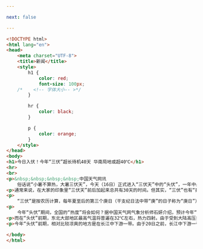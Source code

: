 ```yaml
---

next: false

---
```




<BlogInfo id="27" title="1.体验css" author="白日梦想猿" pv=0 read_times=0 pre_cost_time="0分58秒" category="css学习" tag_list="['css学习']" create_time="2020.07.16 13:45:22" update_time="2020.08.26 15:39:27" />

```html
<!DOCTYPE html>
<html lang="en">
<head>
    <meta charset="UTF-8">
    <title>新闻</title>
    <style>
        h1 {
            color: red;
            font-size: 100px;
    /*    <!-- 字体大小-- >*/
        }

        hr {
            color: black;
        }

        p {
            color: orange;
        }
    </style>
</head>
<body>
<h1>今日入伏！今年“三伏”超长待机40天 华南局地或超40℃</h1>
<hr>
<br>
<p>&nbsp;&nbsp;&nbsp;&nbsp;中国天气网讯
    俗话说“小暑不算热，大暑三伏天”，今天（16日）正式进入“三伏天”中的“头伏”，一年中最热的一段日子就要来了。今年“头伏”期间全国气温将会是怎样的走势？“三伏”期间该如何养生？</p>
<p>通常来说，在大家的印象里“三伏天”前后加起来总共有30天的时间。但其实，“三伏”也有“豪华版”的40天。究竟是如何计算每年“三伏天”的持续时间呢？</p>
<p>
    “三伏”是按农历计算，每年夏至后的第三个庚日（干支纪日法中带“庚”的日子称为“庚日”）为“入伏”，立秋后的第二个庚日为“出伏”。“头伏”和“末伏”的长度是固定的，均为10天。“中伏”长度则由立秋节气与其后首个庚日之间的间隔决定。因此，中伏可能是10天，也可能是20天，对应的就有30天的“普通版”三伏和40天的“豪华版”三伏。</p>
<p>
    今年“头伏”期间，全国的“热度”将会如何？据中国天气网气象分析师石妍介绍，预计今年“头伏”期间，江南中南部，华南等地仍然多高温天气，局地最高气温甚至将超过40℃。大城市中，像是福州、广州未来一周都将持续高温天气。而且华南的热是“闷热”，无论是否最高气温超过35℃，体感都会像40℃左右的样子。</p>
<p>而在“头伏”前期，东北大部地区最高气温将普遍在32℃左右，热力四射。由于受到大陆高压控制，且东北夏季日出早、日落晚，光照时间长，因此“头伏”前期，东北西部可能将出现高温，较常年同期气温显著偏高。</p>
<p>今年“头伏”前期，相对比较凉爽的地方是在长江中下游一带。由于20日之前，长江中下游一带仍多降雨，在阴雨天气的“打压”下，上述地区整体气温较常年同期偏低。大城市中，像是合肥、上海、杭州等地未来几天最高气温还不足30℃。</p>

</body>
</html>
```



<ActionBox />
